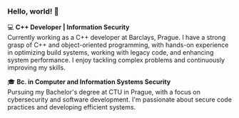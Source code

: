 ### Hello, world! 👋

💻 **C++ Developer | Information Security**  
Currently working as a C++ developer at Barclays, Prague. I have a strong grasp of C++ and object-oriented programming, with hands-on experience in optimizing build systems, working with legacy code, and enhancing system performance. I enjoy tackling complex problems and continuously improving my skills.

🎓 **Bc. in Computer and Information Systems Security**  
Pursuing my Bachelor's degree at CTU in Prague, with a focus on cybersecurity and software development. I'm passionate about secure code practices and developing efficient systems.
<!--
**IamElnar/IamElnar** is a ✨ _special_ ✨ repository because its `README.md` (this file) appears on your GitHub profile.

Here are some ideas to get you started:

- 🔭 I’m currently working on ...
- 🌱 I’m currently learning ...
- 👯 I’m looking to collaborate on ...
- 🤔 I’m looking for help with ...
- 💬 Ask me about ...
- 📫 How to reach me: ...
- 😄 Pronouns: ...
- ⚡ Fun fact: ...
-->
